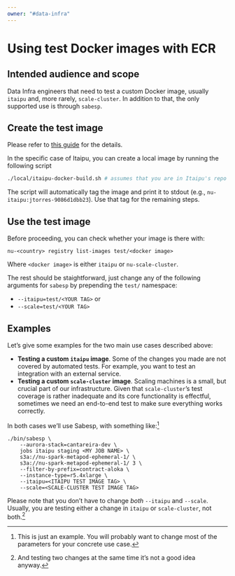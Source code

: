 ```yaml
---
owner: "#data-infra"
---
```


# Using test Docker images with ECR

## Intended audience and scope

Data Infra engineers that need to test a custom Docker image, usually
`itaipu` and, more rarely, `scale-cluster`. In addition to that, the
only supported use is through `sabesp`.

## Create the test image

Please refer to [this guide][1] for the details.

In the specific case of Itaipu, you can create a local image by running
the following script

```bash
./local/itaipu-docker-build.sh # assumes that you are in Itaipu's repo root dir
```

The script will automatically tag the image and print it to stdout (e.g.,
`nu-itaipu:jtorres-9086d1dbb23`). Use that tag for the remaining steps.

## Use the test image

Before proceeding, you can check whether your image is there with:

```
nu-<country> registry list-images test/<docker image>
```

Where `<docker image>` is either `itaipu` or `nu-scale-cluster`.

The rest should be staightforward, just change any of the following
arguments for `sabesp` by prepending the `test/` namespace:

* `--itaipu=test/<YOUR TAG>` or
* `--scale=test/<YOUR TAG>`

## Examples

Let’s give some examples for the two main use cases described above:

* **Testing a custom `itaipu` image**. Some of the changes you made
    are not covered by automated tests. For example, you want to test
    an integration with an external service.
* **Testing a custom `scale-cluster` image**. Scaling machines is a
    small, but crucial part of our infrastructure. Given that
    `scale-cluster`’s test coverage is rather inadequate and its core
    functionality is effectful, sometimes we need an end-to-end test
    to make sure everything works correctly.

In both cases we’ll use Sabesp, with something like:[^1]

```
./bin/sabesp \
    --aurora-stack=cantareira-dev \
    jobs itaipu staging <MY JOB NAME> \
    s3a://nu-spark-metapod-ephemeral-1/ \
    s3a://nu-spark-metapod-ephemeral-1/ 3 \
    --filter-by-prefix=contract-aloka \
    --instance-type=r5.4xlarge \
    --itaipu=<ITAIPU TEST IMAGE TAG> \
    --scale=<SCALE-CLUSTER TEST IMAGE TAG>
```

Please note that you don’t have to change _both_ `--itaipu` and
`--scale`. Usually, you are testing either a change in `itaipu` or
`scale-cluster`, not both.[^2]

[1]: https://playbooks.nubank.com.br/cicd/ecr/push-test-images-to-ecr/

[^1]: This is just an example. You will probably want to change most
    of the parameters for your concrete use case.

[^2]: And testing two changes at the same time it’s not a good idea
    anyway.
